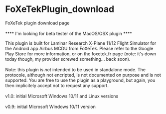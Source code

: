# FoXeTekPlugin_download
FoXeTek plugin download page
<br><br>
**** I'm looking for beta tester of the MacOS/OSX plugin ****

This plugin is built for Laminar Research X-Plane 11/12 Flight Simulator for the Android app Airbus MCDU from FoXeTek. Please refer to the Google Play Store for more information, or on the foxetek.fr page (note: it's down today though, my provider screwed something... back soon).<br><br>
Note: this plugin is *not* intended to be used in standalone mode. The protocole, although not encripted, is not documented on purpose and is not supported. You are free to use the plugin as a playground, but again, you then implicitely accept not to request any support.<br><br>
v1.0: initial Microsoft Windows 10/11 and Linux versions<br><br>
v0.9: initial Microsoft Windows 10/11 version
